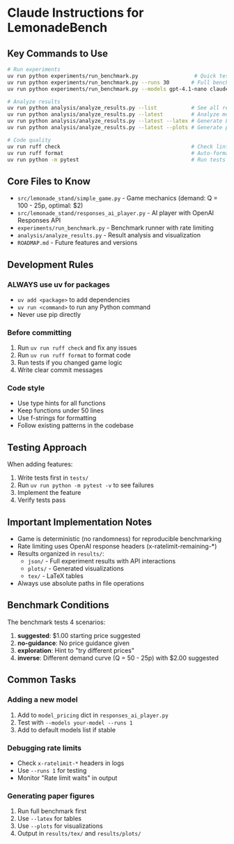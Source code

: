 # Claude Instructions for LemonadeBench

## Key Commands to Use

```bash
# Run experiments
uv run python experiments/run_benchmark.py                  # Quick test (5 runs)
uv run python experiments/run_benchmark.py --runs 30       # Full benchmark
uv run python experiments/run_benchmark.py --models gpt-4.1-nano claude-3-haiku

# Analyze results
uv run python analysis/analyze_results.py --list           # See all results
uv run python analysis/analyze_results.py --latest         # Analyze most recent
uv run python analysis/analyze_results.py --latest --latex # Generate LaTeX tables
uv run python analysis/analyze_results.py --latest --plots # Generate plots

# Code quality
uv run ruff check                                          # Check linting
uv run ruff format                                         # Auto-format
uv run python -m pytest                                    # Run tests
```

## Core Files to Know

- `src/lemonade_stand/simple_game.py` - Game mechanics (demand: Q = 100 - 25p, optimal: $2)
- `src/lemonade_stand/responses_ai_player.py` - AI player with OpenAI Responses API
- `experiments/run_benchmark.py` - Benchmark runner with rate limiting
- `analysis/analyze_results.py` - Result analysis and visualization
- `ROADMAP.md` - Future features and versions

## Development Rules

### ALWAYS use uv for packages
- `uv add <package>` to add dependencies
- `uv run <command>` to run any Python command
- Never use pip directly

### Before committing
1. Run `uv run ruff check` and fix any issues
2. Run `uv run ruff format` to format code
3. Run tests if you changed game logic
4. Write clear commit messages

### Code style
- Use type hints for all functions
- Keep functions under 50 lines
- Use f-strings for formatting
- Follow existing patterns in the codebase

## Testing Approach

When adding features:
1. Write tests first in `tests/`
2. Run `uv run python -m pytest -v` to see failures
3. Implement the feature
4. Verify tests pass

## Important Implementation Notes

- Game is deterministic (no randomness) for reproducible benchmarking
- Rate limiting uses OpenAI response headers (x-ratelimit-remaining-*)
- Results organized in `results/`:
  - `json/` - Full experiment results with API interactions
  - `plots/` - Generated visualizations  
  - `tex/` - LaTeX tables
- Always use absolute paths in file operations

## Benchmark Conditions

The benchmark tests 4 scenarios:
1. **suggested**: $1.00 starting price suggested
2. **no-guidance**: No price guidance given  
3. **exploration**: Hint to "try different prices"
4. **inverse**: Different demand curve (Q = 50 - 25p) with $2.00 suggested

## Common Tasks

### Adding a new model
1. Add to `model_pricing` dict in `responses_ai_player.py`
2. Test with `--models your-model --runs 1`
3. Add to default models list if stable

### Debugging rate limits
- Check `x-ratelimit-*` headers in logs
- Use `--runs 1` for testing
- Monitor "Rate limit waits" in output

### Generating paper figures
1. Run full benchmark first
2. Use `--latex` for tables
3. Use `--plots` for visualizations
4. Output in `results/tex/` and `results/plots/`